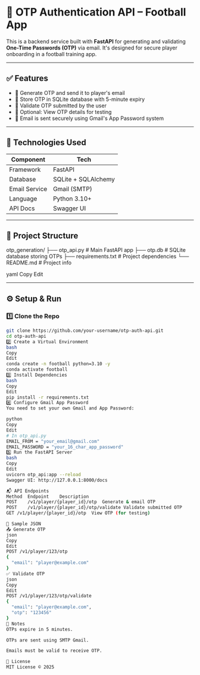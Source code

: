 # 🔐 OTP Authentication API – Football App

This is a backend service built with **FastAPI** for generating and validating **One-Time Passwords (OTP)** via email. It's designed for secure player onboarding in a football training app.

---

## ✅ Features

- 🔹 Generate OTP and send it to player's email
- 🔹 Store OTP in SQLite database with 5-minute expiry
- 🔹 Validate OTP submitted by the user
- 🔹 Optional: View OTP details for testing
- 🔹 Email is sent securely using Gmail's App Password system

---

## 🚀 Technologies Used

| Component        | Tech           |
|------------------|----------------|
| Framework        | FastAPI        |
| Database         | SQLite + SQLAlchemy |
| Email Service    | Gmail (SMTP)   |
| Language         | Python 3.10+   |
| API Docs         | Swagger UI     |

---

## 📂 Project Structure

otp_generation/
├── otp_api.py # Main FastAPI app
├── otp.db # SQLite database storing OTPs
├── requirements.txt # Project dependencies
└── README.md # Project info

yaml
Copy
Edit

---

## ⚙️ Setup & Run

### 1️⃣ Clone the Repo

```bash
git clone https://github.com/your-username/otp-auth-api.git
cd otp-auth-api
2️⃣ Create a Virtual Environment
bash
Copy
Edit
conda create -n football python=3.10 -y
conda activate football
3️⃣ Install Dependencies
bash
Copy
Edit
pip install -r requirements.txt
4️⃣ Configure Gmail App Password
You need to set your own Gmail and App Password:

python
Copy
Edit
# In otp_api.py
EMAIL_FROM = "your_email@gmail.com"
EMAIL_PASSWORD = "your_16_char_app_password"
5️⃣ Run the FastAPI Server
bash
Copy
Edit
uvicorn otp_api:app --reload
Swagger UI: http://127.0.0.1:8000/docs

📬 API Endpoints
Method	Endpoint	Description
POST	/v1/player/{player_id}/otp	Generate & email OTP
POST	/v1/player/{player_id}/otp/validate	Validate submitted OTP
GET	/v1/player/{player_id}/otp	View OTP (for testing)

🧪 Sample JSON
📤 Generate OTP
json
Copy
Edit
POST /v1/player/123/otp
{
  "email": "player@example.com"
}
✅ Validate OTP
json
Copy
Edit
POST /v1/player/123/otp/validate
{
  "email": "player@example.com",
  "otp": "123456"
}
📌 Notes
OTPs expire in 5 minutes.

OTPs are sent using SMTP Gmail.

Emails must be valid to receive OTP.

📃 License
MIT License © 2025

